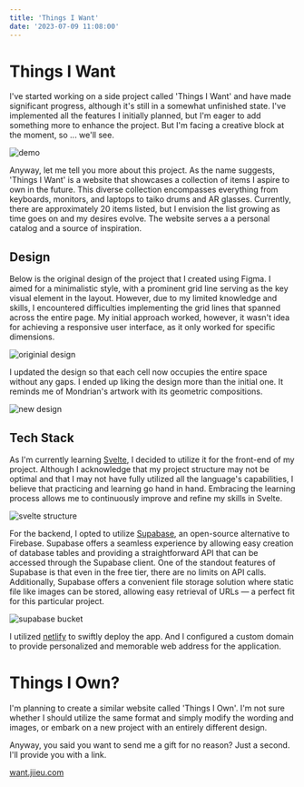 ```yaml
---
title: 'Things I Want'
date: '2023-07-09 11:08:00'
---
```


# Things I Want

I've started working on a side project called 'Things I Want' and have made significant progress, although it's still in a somewhat unfinished state. I've implemented all the features I initially planned, but I'm eager to add something more to enhance the project. But I'm facing a creative block at the moment, so ... we'll see.

![demo](/images/things-i-want/demo.gif)

Anyway, let me tell you more about this project. As the name suggests, 'Things I Want' is a website that showcases a collection of items I aspire to own in the future. This diverse collection encompasses everything from keyboards, monitors, and laptops to taiko drums and AR glasses. Currently, there are approximately 20 items listed, but I envision the list growing as time goes on and my desires evolve. The website serves a a personal catalog and a source of inspiration.

## Design

Below is the original design of the project that I created using Figma. I aimed for a minimalistic style, with a prominent grid line serving as the key visual element in the layout. However, due to my limited knowledge and skills, I encountered difficulties implementing the grid lines that spanned across the entire page. My initial approach worked, however, it wasn't idea for achieving a responsive user interface, as it only
worked for specific dimensions.

![originial design](/images/things-i-want/original-design.png)

I updated the design so that each cell now occupies the entire space without any gaps.
I ended up liking the design more than the initial one. It reminds me of Mondrian's artwork with
its geometric compositions.

![new design](/images/things-i-want/new-design.jpeg)

## Tech Stack

As I'm currently learning [Svelte](https://svelte.dev/), I decided to utilize it for the front-end of my project. Although I acknowledge that my project structure may not be optimal and that I may not have fully utilized all the language's capabilities, I believe that practicing and learning go hand in hand. Embracing the learning process allows me to continuously improve and refine my skills in Svelte.

![svelte structure](/images/things-i-want/svelte-structure.png)

For the backend, I opted to utilize [Supabase](https://supabase.com/), an open-source alternative to Firebase. Supabase offers a seamless experience by allowing easy creation of database tables and providing a straightforward API that can be accessed through the Supabase client. One of the standout features of Supabase is that even in the free tier, there are no limits on API calls. Additionally, Supabase offers a convenient file storage solution where static file like images can be stored, allowing easy retrieval of URLs — a perfect fit for this particular project.

![supabase bucket](/images/things-i-want/supabase-bucket.png)

I utilized [netlify](https://www.netlify.com/) to swiftly deploy the app. And I configured a custom domain to provide personalized and memorable web address for the application.

# Things I Own?

I'm planning to create a similar website called 'Things I Own'. I'm not sure whether I should utilize the same format and simply modify the wording and images, or embark on a new project with an entirely different design.

Anyway, you said you want to send me a gift for no reason? Just a second. I'll provide you with a link.

[want.jiieu.com](https://want.jiieu.com)
